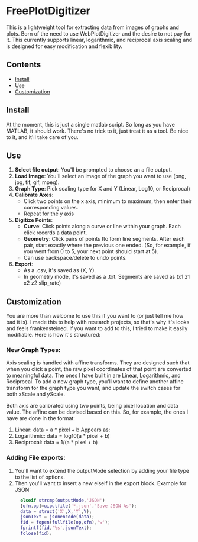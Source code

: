 # FreePlotDigitizer

This is a lightweight tool for extracting data from images of graphs and plots. Born of the need to use WebPlotDigitizer and the desire to not pay for it. This currently supports linear, logarithmic, and reciprocal axis scaling and is designed for easy modification and flexibility.

## Contents

- [Install](#Install)
- [Use](#Use)
- [Customization](#Customization)

## Install

At the moment, this is just a single matlab script. So long as you have MATLAB, it should work. There's no trick to it, just treat it as a tool. Be nice to it, and it'll take care of you.

## Use

1. **Select file output**: You'll be prompted to choose an a file output.
2. **Load Image**: You'll select an image of the graph you want to use (png, jpg, tif, gif, mpeg).
3. **Graph Type**: Pick scaling type for X and Y (Linear, Log10, or Reciprocal)
4. **Calibrate Axes**:
   - Click two points on the x axis, minimum to maximum, then enter their corresponding values.
   - Repeat for the y axis
5. **Digitize Points**:
   - **Curve**: Click points along a curve or line within your graph. Each click records a data point.
   - **Geometry**: Click pairs of points tto form line segments. After each pair, start exactly where the previous one        ended. (So, for example, if you went from 0 to 5, your next point should start at 5).
   - Can use backspace/delete to undo points.
6. **Export**:
   - As a .csv, it's saved as (X, Y).
   - In geometry mode, it's saved as a .txt. Segments are saved as (x1  z1  x2  z2  slip_rate)

## Customization

You are more than welcome to use this if you want to (or just tell me how bad it is). I made this to help with research projects, so that's why it's looks and feels frankensteined. If you want to add to this, I tried to make it easily modifiable. Here is how it's structured:

### New Graph Types:
Axis scaling is handled with affine transforms. They are designed such that when you click a point, the raw pixel coordinates of that point are converted to meaningful data. The ones I have built in are Linear, Logarithmic, and Reciprocal. To add a new graph type, you'll want to define another affine transform for the graph type you want, and update the switch cases for both xScale and yScale.

Both axis are calibrated using two points, being pixel location and data value. The affine can be devised based on this. So, for example, the ones I have are done in the format:
  1. Linear: data = a * pixel + b
       Appears as: 
  3. Logarithmic: data = log10(a * pixel + b)
  4. Reciprocal: data = 1/(a * pixel + b)

### Adding File exports:

1. You'll want to extend the outputMode selection by adding your file type to the list of options.
2. Then you'll want to insert a new elseif in the export block.
   Example for JSON:
   ```matlab
     elseif strcmp(outputMode,'JSON')
     [ofn,op]=uiputfile('*.json','Save JSON As');
     data = struct('X',X,'Y',Y);
     jsonText = jsonencode(data);
     fid = fopen(fullfile(op,ofn),'w');
     fprintf(fid,'%s',jsonText);
     fclose(fid);
   ```
   
